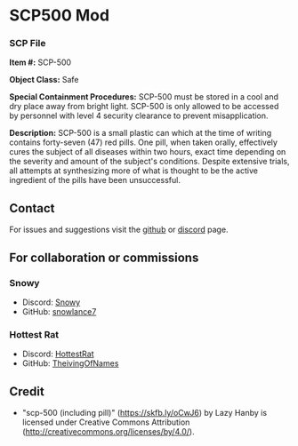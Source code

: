 # SCP500 Mod

### SCP File

**Item #:** SCP-500

**Object Class:** Safe

**Special Containment Procedures:** SCP-500 must be stored in a cool and dry place away from bright light. SCP-500 is only allowed to be accessed by personnel with level 4 security clearance to prevent misapplication.

**Description:** SCP-500 is a small plastic can which at the time of writing contains forty-seven (47) red pills. One pill, when taken orally, effectively cures the subject of all diseases within two hours, exact time depending on the severity and amount of the subject's conditions. Despite extensive trials, all attempts at synthesizing more of what is thought to be the active ingredient of the pills have been unsuccessful.

## Contact

For issues and suggestions visit the [github](https://github.com/snowlance7/SCP500) or [discord](https://discord.com/channels/1168655651455639582/1282135712757579819) page.

## For collaboration or commissions

### Snowy
- Discord: [Snowy](https://discord.com/users/327989194087727107)
- GitHub: [snowlance7](https://github.com/snowlance7)

### Hottest Rat
- Discord: [HottestRat](https://discord.com/users/992190208470683749)
- GitHub: [TheivingOfNames](https://github.com/TheivingOfNames)


## Credit

- "scp-500 (including pill)" (https://skfb.ly/oCwJ6) by Lazy Hanby is licensed under Creative Commons Attribution (http://creativecommons.org/licenses/by/4.0/).